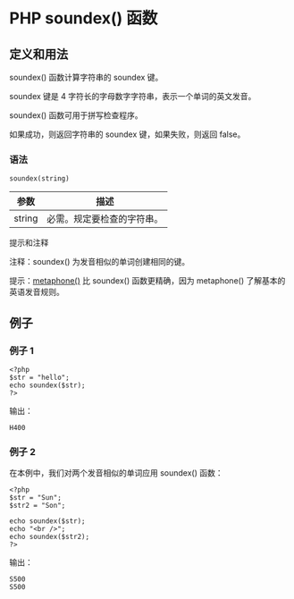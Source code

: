 # PHP soundex() 函数



## 定义和用法

soundex() 函数计算字符串的 soundex 键。

soundex 键是 4 字符长的字母数字字符串，表示一个单词的英文发音。

soundex() 函数可用于拼写检查程序。

如果成功，则返回字符串的 soundex 键，如果失败，则返回 false。

### 语法

```
soundex(string)
```

| 参数 | 描述 |
| --- | --- |
| string | 必需。规定要检查的字符串。 |

提示和注释

注释：soundex() 为发音相似的单词创建相同的键。

提示：[metaphone()](/php/func_string_metaphone.asp "PHP metaphone() 函数") 比 soundex() 函数更精确，因为 metaphone() 了解基本的英语发音规则。

## 例子

### 例子 1

```
<?php
$str = "hello";
echo soundex($str);
?>
```

输出：

```
H400
```

### 例子 2

在本例中，我们对两个发音相似的单词应用 soundex() 函数：

```
<?php
$str = "Sun";
$str2 = "Son";

echo soundex($str);
echo "<br />";
echo soundex($str2);
?>
```

输出：

```
S500
S500
```



